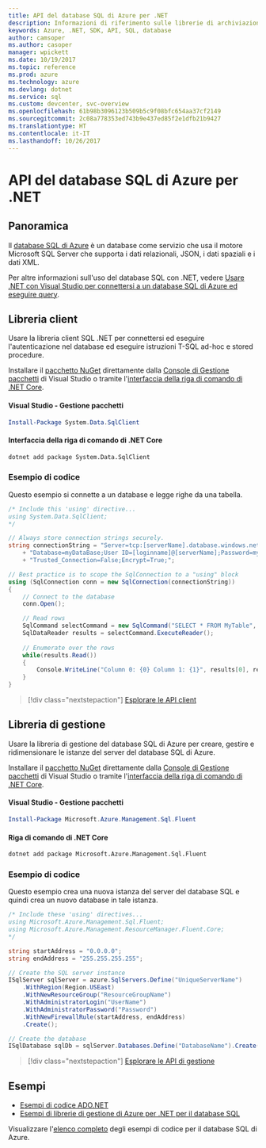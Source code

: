 ```yaml
---
title: API del database SQL di Azure per .NET
description: Informazioni di riferimento sulle librerie di archiviazione del database SQL di Azure per .NET
keywords: Azure, .NET, SDK, API, SQL, database
author: camsoper
ms.author: casoper
manager: wpickett
ms.date: 10/19/2017
ms.topic: reference
ms.prod: azure
ms.technology: azure
ms.devlang: dotnet
ms.service: sql
ms.custom: devcenter, svc-overview
ms.openlocfilehash: 61b98b3096123b509b5c9f08bfc654aa37cf2149
ms.sourcegitcommit: 2c08a778353ed743b9e437ed85f2e1dfb21b9427
ms.translationtype: HT
ms.contentlocale: it-IT
ms.lasthandoff: 10/26/2017
---
```

# <a name="azure-sql-database-apis-for-net"></a>API del database SQL di Azure per .NET

## <a name="overview"></a>Panoramica

Il [database SQL di Azure](https://docs.microsoft.com/azure/sql-database/sql-database-technical-overview) è un database come servizio che usa il motore Microsoft SQL Server che supporta i dati relazionali, JSON, i dati spaziali e i dati XML. 

Per altre informazioni sull'uso del database SQL con .NET, vedere [Usare .NET con Visual Studio per connettersi a un database SQL di Azure ed eseguire query](https://docs.microsoft.com/azure/sql-database/sql-database-connect-query-dotnet-visual-studio).

## <a name="client-library"></a>Libreria client

Usare la libreria client SQL .NET per connettersi ed eseguire l'autenticazione nel database ed eseguire istruzioni T-SQL ad-hoc e stored procedure.

Installare il [pacchetto NuGet]( https://www.nuget.org/packages/System.Data.SqlClient) direttamente dalla [Console di Gestione pacchetti](https://docs.microsoft.com/nuget/tools/package-manager-console) di Visual Studio o tramite l'[interfaccia della riga di comando di .NET Core](https://docs.microsoft.com/dotnet/core/tools/dotnet-add-package).

#### <a name="visual-studio-package-manager"></a>Visual Studio - Gestione pacchetti

```powershell
Install-Package System.Data.SqlClient
```

#### <a name="net-core-cli"></a>Interfaccia della riga di comando di .NET Core

```bash
dotnet add package System.Data.SqlClient
```

### <a name="code-example"></a>Esempio di codice

Questo esempio si connette a un database e legge righe da una tabella.

```csharp
/* Include this 'using' directive...
using System.Data.SqlClient;
*/

// Always store connection strings securely. 
string connectionString = "Server=tcp:[serverName].database.windows.net;" 
    + "Database=myDataBase;User ID=[loginname]@[serverName];Password=myPassword;"
    + "Trusted_Connection=False;Encrypt=True;";

// Best practice is to scope the SqlConnection to a "using" block
using (SqlConnection conn = new SqlConnection(connectionString))
{
    // Connect to the database
    conn.Open();

    // Read rows
    SqlCommand selectCommand = new SqlCommand("SELECT * FROM MyTable", conn);
    SqlDataReader results = selectCommand.ExecuteReader();
    
    // Enumerate over the rows
    while(results.Read())
    {
        Console.WriteLine("Column 0: {0} Column 1: {1}", results[0], results[1]);
    }
}
```

> [!div class="nextstepaction"]
> [Esplorare le API client](/dotnet/api/overview/azure/sql/client)

## <a name="management-library"></a>Libreria di gestione

Usare la libreria di gestione del database SQL di Azure per creare, gestire e ridimensionare le istanze del server del database SQL di Azure.

Installare il [pacchetto NuGet](https://www.nuget.org/packages/Microsoft.Azure.Management.Sql.Fluent/) direttamente dalla [Console di Gestione pacchetti](https://docs.microsoft.com/nuget/tools/package-manager-console) di Visual Studio o tramite l'[interfaccia della riga di comando di .NET Core](https://docs.microsoft.com/dotnet/core/tools/dotnet-add-package).

#### <a name="visual-studio-package-manager"></a>Visual Studio - Gestione pacchetti

```powershell
Install-Package Microsoft.Azure.Management.Sql.Fluent
``` 

#### <a name="net-core-command-line"></a>Riga di comando di .NET Core

```bash
dotnet add package Microsoft.Azure.Management.Sql.Fluent
```

### <a name="code-example"></a>Esempio di codice

Questo esempio crea una nuova istanza del server del database SQL e quindi crea un nuovo database in tale istanza.

```csharp
/* Include these 'using' directives...
using Microsoft.Azure.Management.Sql.Fluent;
using Microsoft.Azure.Management.ResourceManager.Fluent.Core;
*/

string startAddress = "0.0.0.0";
string endAddress = "255.255.255.255";

// Create the SQL server instance
ISqlServer sqlServer = azure.SqlServers.Define("UniqueServerName")
    .WithRegion(Region.USEast)
    .WithNewResourceGroup("ResourceGroupName")
    .WithAdministratorLogin("UserName")
    .WithAdministratorPassword("Password")
    .WithNewFirewallRule(startAddress, endAddress)
    .Create();

// Create the database
ISqlDatabase sqlDb = sqlServer.Databases.Define("DatabaseName").Create();
```

> [!div class="nextstepaction"]
> [Esplorare le API di gestione](/dotnet/api/overview/azure/sql/management)

## <a name="samples"></a>Esempi

- [Esempi di codice ADO.NET](/dotnet/framework/data/adonet/ado-net-code-examples)
- [Esempi di librerie di gestione di Azure per .NET per il database SQL](/dotnet/azure/dotnet-sdk-azure-sql-database-samples)

Visualizzare l'[elenco completo](https://azure.microsoft.com/en-us/resources/samples/?platform=dotnet&term=sql+database) degli esempi di codice per il database SQL di Azure.

